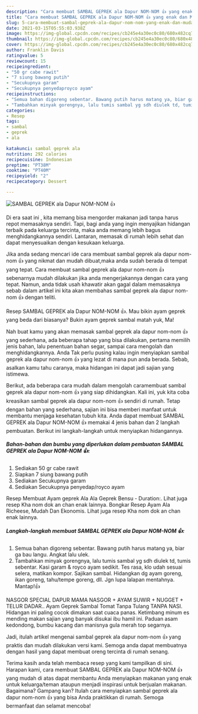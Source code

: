 ```yaml
---
description: "Cara membuat SAMBAL GEPREK ala Dapur NOM-NOM 👍 yang enak dan Mudah Dibuat"
title: "Cara membuat SAMBAL GEPREK ala Dapur NOM-NOM 👍 yang enak dan Mudah Dibuat"
slug: 5-cara-membuat-sambal-geprek-ala-dapur-nom-nom-yang-enak-dan-mudah-dibuat
date: 2021-03-15T05:55:03.938Z
image: https://img-global.cpcdn.com/recipes/cb245e4a30ec0c80/680x482cq70/sambal-geprek-ala-dapur-nom-nom-👍-foto-resep-utama.jpg
thumbnail: https://img-global.cpcdn.com/recipes/cb245e4a30ec0c80/680x482cq70/sambal-geprek-ala-dapur-nom-nom-👍-foto-resep-utama.jpg
cover: https://img-global.cpcdn.com/recipes/cb245e4a30ec0c80/680x482cq70/sambal-geprek-ala-dapur-nom-nom-👍-foto-resep-utama.jpg
author: Franklin Davis
ratingvalue: 5
reviewcount: 15
recipeingredient:
- "50 gr cabe rawit"
- "7 siung bawang putih"
- "Secukupnya garam"
- "Secukupnya penyedaproyco ayam"
recipeinstructions:
- "Semua bahan digoreng sebentar. Bawang putih harus matang ya, biar ga bau langu. Angkat lalu ulek."
- "Tambahkan minyak gorengnya, lalu tumis sambal yg sdh diulek td, tumis sebentar. Kasi garam &amp; royco ayam sedikit. Tes rasa, klo udah sesuai selera, matikan kompor. Sajikan sambal. Hidangkan dg ayam goreng, ikan goreng, tahu/tempe goreng, dll. Jgn lupa lalapan mentahnya. Mantap!👍"
categories:
- Resep
tags:
- sambal
- geprek
- ala

katakunci: sambal geprek ala 
nutrition: 292 calories
recipecuisine: Indonesian
preptime: "PT38M"
cooktime: "PT40M"
recipeyield: "2"
recipecategory: Dessert

---
```



![SAMBAL GEPREK ala Dapur NOM-NOM 👍](https://img-global.cpcdn.com/recipes/cb245e4a30ec0c80/680x482cq70/sambal-geprek-ala-dapur-nom-nom-👍-foto-resep-utama.jpg)

Di era  saat ini , kita memang bisa mengorder makanan jadi tanpa harus repot memasaknya sendiri. Tapi, bagi anda yang ingin menyajikan hidangan terbaik pada keluarga tercinta, maka anda memang lebih bagus menghidangkannya sendiri. Lantaran, memasak di rumah lebih sehat dan dapat menyesuaikan dengan kesukaan keluarga.

Jika anda sedang mencari ide cara membuat sambal geprek ala dapur nom-nom 👍 yang nikmat dan mudah dibuat,maka anda sudah berada di tempat yang tepat. Cara membuat sambal geprek ala dapur nom-nom 👍  sebenarnya mudah dilakukan jika anda mengerjakannya dengan cara yang tepat. Namun, anda tidak usah khawatir akan gagal dalam memasaknya 
sebab dalam artikel ini kita akan membahas sambal geprek ala dapur nom-nom 👍 dengan teliti.  

Resep SAMBAL GEPREK ala Dapur NOM-NOM 👍. Mau bikin ayam geprek yang beda dari biasanya? Bukin ayam geprek sambal matah yuk, Ma!

Nah buat kamu yang akan memasak sambal geprek ala dapur nom-nom 👍 yang sederhana, ada beberapa tahap yang bisa dilakukan, pertama memilih jenis bahan, lalu penentuan bahan segar, sampai cara mengolah dan menghidangkannya. Anda Tak perlu pusing kalau ingin menyiapkan sambal geprek ala dapur nom-nom 👍 yang lezat di mana pun anda berada. Sebab, asalkan kamu  tahu caranya, maka hidangan ini dapat jadi sajian yang istimewa.

Berikut, ada beberapa cara mudah dalam mengolah caramembuat sambal geprek ala dapur nom-nom 👍 yang siap dihidangkan. Kali ini, yuk kita coba kreasikan sambal geprek ala dapur nom-nom 👍 sendiri di rumah. Tetap dengan bahan yang sederhana, sajian ini bisa memberi manfaat untuk membantu menjaga kesehatan tubuh kita. Anda dapat membuat SAMBAL GEPREK ala Dapur NOM-NOM 👍 memakai 4 jenis bahan dan 2 langkah pembuatan. Berikut ini langkah-langkah untuk menyiapkan hidangannya.

<!--inarticleads1-->

##### Bahan-bahan dan bumbu yang diperlukan dalam pembuatan SAMBAL GEPREK ala Dapur NOM-NOM 👍:

1. Sediakan 50 gr cabe rawit
1. Siapkan 7 siung bawang putih
1. Sediakan Secukupnya garam
1. Sediakan Secukupnya penyedap/royco ayam


Resep Membuat Ayam geprek Ala Ala Geprek Bensu - Duration:. Lihat juga resep Kha nom dok an chan enak lainnya. Bongkar Resep Ayam Ala Richeese, Mudah Dan Ekonomis. Lihat juga resep Kha nom dok an chan enak lainnya. 

<!--inarticleads2-->

##### Langkah-langkah membuat SAMBAL GEPREK ala Dapur NOM-NOM 👍:

1. Semua bahan digoreng sebentar. Bawang putih harus matang ya, biar ga bau langu. Angkat lalu ulek.
1. Tambahkan minyak gorengnya, lalu tumis sambal yg sdh diulek td, tumis sebentar. Kasi garam &amp; royco ayam sedikit. Tes rasa, klo udah sesuai selera, matikan kompor. Sajikan sambal. Hidangkan dg ayam goreng, ikan goreng, tahu/tempe goreng, dll. Jgn lupa lalapan mentahnya. Mantap!👍


NASGOR SPECIAL DAPUR MAMA NASGOR + AYAM SUWIR + NUGGET + TELUR DADAR.. Ayam Geprek Sambal Tomat Tanpa Tulang TANPA NASI. Hidangan ini paling cocok dimakan saat cuaca panas. Ketimbang minum es mending makan sajian yang banyak disukai ibu hamil ini. Paduan asam kedondong, bumbu kacang dan manisnya gula merah top segarnya. 

Jadi, itulah artikel mengenai  sambal geprek ala dapur nom-nom 👍  yang praktis dan mudah dilakukan versi kami. Semoga anda dapat membuatnya dengan hasil yang dapat membuat oreng tercinta di rumah senang. 

Terima kasih anda telah membaca resep yang kami tampilkan di sini. Harapan kami, cara membuat  SAMBAL GEPREK ala Dapur NOM-NOM 👍 yang mudah di atas dapat membantu Anda menyiapkan makanan yang enak untuk keluarga/teman ataupun menjadi inspirasi untuk berjualan makanan. Bagaimana? Gampang kan? Itulah cara menyiapkan sambal geprek ala dapur nom-nom 👍 yang bisa Anda praktikkan di rumah. Semoga bermanfaat dan selamat mencoba!

